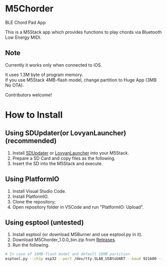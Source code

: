 # M5Chorder
BLE Chord Pad App

This is a M5Stack app which provides functions to play chords via Bluetooth Low Energy MIDI.

## Note
Currently it works only when connected to iOS.  

It uses 1.3M byte of program memory.  
If you use M5Stack 4MB-flash model, change partition to Huge App (3MB No OTA).

Contributors welcome!

# How to Install

## Using SDUpdater(or LovyanLauncher) (recommended)
1. Install [SDUpdater](https://github.com/tobozo/M5Stack-SD-Updater) or [LovyanLauncher](https://github.com/lovyan03/M5Stack_LovyanLauncher) into your M5Stack.
2. Prepare a SD Card and copy files as the following.
3. Insert the SD into the M5Stack and execute.

## Using PlatformIO
1. Install Visual Studio Code.
2. Install PlatformIO.
3. Clone the repository;
4. Open repository folder in VSCode and run "PlatformIO: Upload".

## Using esptool (untested)
1. Install esptool (or download M5Burner and use esptool.py in it).
2. Download M5Chorder_1.0.0_bin.zip from [Releases](releases/).
3. Run the following.

``` sh
# In case of 16MB-flash model and default 16MB partition
esptool.py --chip esp32 --port /dev/tty.SLAB_USBtoUART --baud 921600 --before default_reset --after hard_reset write_flash -z --flash_freq 40m 0x10000 M5Chorder.bin
```